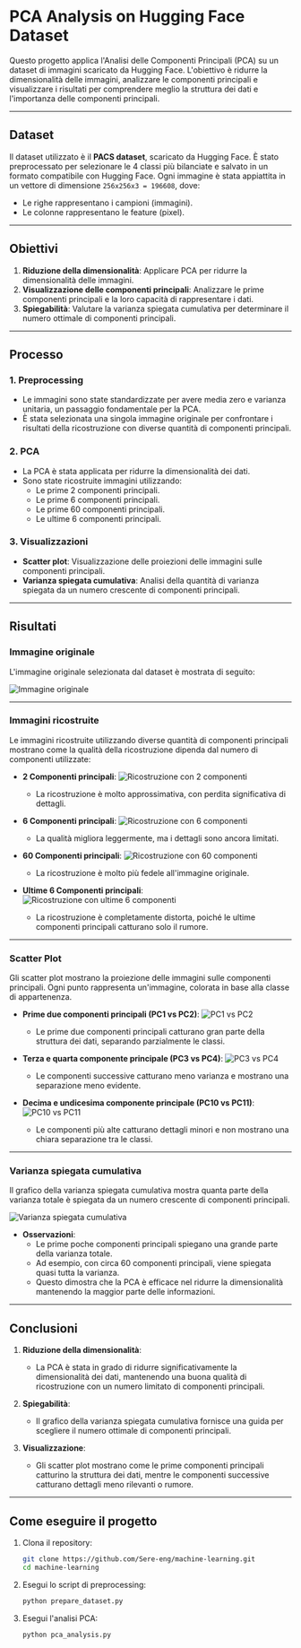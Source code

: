 # PCA Analysis on Hugging Face Dataset

Questo progetto applica l'Analisi delle Componenti Principali (PCA) su un dataset di immagini scaricato da Hugging Face. L'obiettivo è ridurre la dimensionalità delle immagini, analizzare le componenti principali e visualizzare i risultati per comprendere meglio la struttura dei dati e l'importanza delle componenti principali.

---

## **Dataset**
Il dataset utilizzato è il **PACS dataset**, scaricato da Hugging Face. È stato preprocessato per selezionare le 4 classi più bilanciate e salvato in un formato compatibile con Hugging Face. Ogni immagine è stata appiattita in un vettore di dimensione `256x256x3 = 196608`, dove:
- Le righe rappresentano i campioni (immagini).
- Le colonne rappresentano le feature (pixel).

---

## **Obiettivi**
1. **Riduzione della dimensionalità**: Applicare PCA per ridurre la dimensionalità delle immagini.
2. **Visualizzazione delle componenti principali**: Analizzare le prime componenti principali e la loro capacità di rappresentare i dati.
3. **Spiegabilità**: Valutare la varianza spiegata cumulativa per determinare il numero ottimale di componenti principali.

---

## **Processo**
### **1. Preprocessing**
- Le immagini sono state standardizzate per avere media zero e varianza unitaria, un passaggio fondamentale per la PCA.
- È stata selezionata una singola immagine originale per confrontare i risultati della ricostruzione con diverse quantità di componenti principali.

### **2. PCA**
- La PCA è stata applicata per ridurre la dimensionalità dei dati.
- Sono state ricostruite immagini utilizzando:
  - Le prime 2 componenti principali.
  - Le prime 6 componenti principali.
  - Le prime 60 componenti principali.
  - Le ultime 6 componenti principali.

### **3. Visualizzazioni**
- **Scatter plot**: Visualizzazione delle proiezioni delle immagini sulle componenti principali.
- **Varianza spiegata cumulativa**: Analisi della quantità di varianza spiegata da un numero crescente di componenti principali.

---

## **Risultati**

### **Immagine originale**
L'immagine originale selezionata dal dataset è mostrata di seguito:

![Immagine originale](pca_outputs/original.png)

---

### **Immagini ricostruite**
Le immagini ricostruite utilizzando diverse quantità di componenti principali mostrano come la qualità della ricostruzione dipenda dal numero di componenti utilizzate:

- **2 Componenti principali**:
  ![Ricostruzione con 2 componenti](pca_outputs/reconstructed_2.png)
  - La ricostruzione è molto approssimativa, con perdita significativa di dettagli.

- **6 Componenti principali**:
  ![Ricostruzione con 6 componenti](pca_outputs/reconstructed_6.png)
  - La qualità migliora leggermente, ma i dettagli sono ancora limitati.

- **60 Componenti principali**:
  ![Ricostruzione con 60 componenti](pca_outputs/reconstructed_60.png)
  - La ricostruzione è molto più fedele all'immagine originale.

- **Ultime 6 Componenti principali**:
  ![Ricostruzione con ultime 6 componenti](pca_outputs/reconstructed_6last.png)
  - La ricostruzione è completamente distorta, poiché le ultime componenti principali catturano solo il rumore.

---

### **Scatter Plot**
Gli scatter plot mostrano la proiezione delle immagini sulle componenti principali. Ogni punto rappresenta un'immagine, colorata in base alla classe di appartenenza.

- **Prime due componenti principali (PC1 vs PC2)**:
  ![PC1 vs PC2](pca_outputs/pca_scatter_PC1_PC2.png)
  - Le prime due componenti principali catturano gran parte della struttura dei dati, separando parzialmente le classi.

- **Terza e quarta componente principale (PC3 vs PC4)**:
  ![PC3 vs PC4](pca_outputs/pca_scatter_PC3_PC4.png)
  - Le componenti successive catturano meno varianza e mostrano una separazione meno evidente.

- **Decima e undicesima componente principale (PC10 vs PC11)**:
  ![PC10 vs PC11](pca_outputs/pca_scatter_PC10_PC11.png)
  - Le componenti più alte catturano dettagli minori e non mostrano una chiara separazione tra le classi.

---

### **Varianza spiegata cumulativa**
Il grafico della varianza spiegata cumulativa mostra quanta parte della varianza totale è spiegata da un numero crescente di componenti principali.

![Varianza spiegata cumulativa](pca_outputs/explained_variance.png)

- **Osservazioni**:
  - Le prime poche componenti principali spiegano una grande parte della varianza totale.
  - Ad esempio, con circa 60 componenti principali, viene spiegata quasi tutta la varianza.
  - Questo dimostra che la PCA è efficace nel ridurre la dimensionalità mantenendo la maggior parte delle informazioni.

---

## **Conclusioni**
1. **Riduzione della dimensionalità**:
   - La PCA è stata in grado di ridurre significativamente la dimensionalità dei dati, mantenendo una buona qualità di ricostruzione con un numero limitato di componenti principali.

2. **Spiegabilità**:
   - Il grafico della varianza spiegata cumulativa fornisce una guida per scegliere il numero ottimale di componenti principali.

3. **Visualizzazione**:
   - Gli scatter plot mostrano come le prime componenti principali catturino la struttura dei dati, mentre le componenti successive catturano dettagli meno rilevanti o rumore.

---

## **Come eseguire il progetto**
1. Clona il repository:
   ```bash
   git clone https://github.com/Sere-eng/machine-learning.git
   cd machine-learning

2. Esegui lo script di preprocessing:
   ```bash
   python prepare_dataset.py

3. Esegui l'analisi PCA:
    ```bash
   python pca_analysis.py